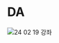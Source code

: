 # DA

![24 02 19 강좌](https://github.com/ZZINYMON/DA/assets/157683498/b1bc0b1d-6fb8-48af-b7c1-073c4a8f543c)
